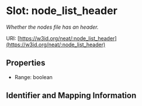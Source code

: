 # Slot: node_list_header
_Whether the nodes file has an header._


URI: [https://w3id.org/neat/:node_list_header](https://w3id.org/neat/:node_list_header)



<!-- no inheritance hierarchy -->


## Properties

 * Range: boolean



## Identifier and Mapping Information





